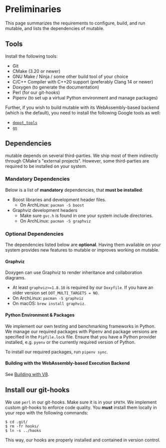 # Preliminaries

This page summarizes the requirements to configure, build, and run mu*t*able, and lists the dependencies of mu*t*able.

## Tools
Install the following tools:
* Git
* CMake (3.20 or newer)
* GNU Make / Ninja / some other build tool of your choice
* C/C++ Compiler with C++20 support (preferably Clang 14 or newer)
* Doxygen (to generate the documentation)
* Perl (for our git-hooks)
* Pipenv (to set up a virtual Python environment and manage packages)

Further, if you wish to build mu*t*able with its WebAssembly-based backend (which is the default), you need to install the following Google tools as well:
* [`depot_tools`](setup-depot_tools.md)
* [`gn`](setup-gn.md)

## Dependencies

mu*t*able depends on several third-parties.
We ship most of them indirectly through CMake's "external projects".
However, some third-parties are required to be installed on your system.

### Mandatory Dependencies

Below is a list of **mandatory** dependencies, that **must be installed**:

- Boost libraries and development header files.
    - On ArchLinux: `pacman -S boost`
- Graphviz development headers
    - Make sure `gvc.h` is found in one your system include directories.
    - On ArchLinux: `pacman -S graphviz`

### Optional Dependencies

The dependencies listed below are **optional**.  Having them available on your system provides new features to mu*t*able or improves working on mu*t*able.

#### Graphviz

Doxygen can use Graphviz to render inheritance and collaboration diagrams.
* At least `graphviz>=1.8.10` is required by our `Doxyfile`.  If you have an older version set `DOT_MULTI_TARGETS = NO`.
* On ArchLinux: `pacman -S graphviz`
* On macOS: `brew install graphviz`.

#### Python Environment & Packages

We implement our own testing and benchmarking frameworks in Python.  We manage our required packages with Pipenv and package versions are specified in the `Pipfile.lock` file.  Ensure that you have a Python provider installed, e.g. `pyenv` or the currently required version of Python.

To install our required packages, run `pipenv sync`.

#### Building with the WebAssembly-based Execution Backend

See [Building with V8](setup-building-with-V8.md).



## Install our git-hooks

We use `perl` in our git-hooks. Make sure it is in your `$PATH`.
We implement custom git-hooks to enforce code quality.
You **must** install them locally in your repo with the following commands:
```
$ cd .git/
$ rm -fr hooks/
$ ln -s ../hooks
```
This way, our hooks are properly installed and contained in version control.
